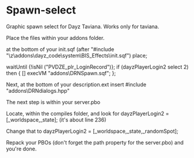 Spawn-select
============

Graphic spawn select for Dayz Taviana.  Works only for taviana.

Place the files within your addons folder.

at the bottom of your init.sqf (after "#include "\z\addons\dayz_code\system\BIS_Effects\init.sqf") place;

waitUntil {!isNil ("PVDZE_plr_LoginRecord")};
if (dayzPlayerLogin2 select 2) then
{
    [] execVM "addons\DRNSpawn.sqf";
};

Next, at the bottom of your description.ext insert #include "addons\DRNdialogs.hpp"

The next step is within your server.pbo

Locate, within the compiles folder, and look for dayzPlayerLogin2 = [_worldspace,_state]; (it's about line 236)

Change that to dayzPlayerLogin2 = [_worldspace,_state,_randomSpot];

Repack your PBOs (don't forget the path property for the server.pbo) and you're done.
